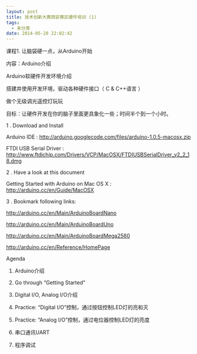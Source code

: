 ```yaml
---
layout: post
title: 技术创新大赛西安赛区硬件培训 (1)
tags:
  - 未分类
date: 2014-05-28 22:02:42
---
```


课程1. 让脑袋硬一点，从Arduino开始

内容：Arduino介绍

Arduino软硬件开发环境介绍

搭建并使用开发环境，驱动各种硬件接口（ C &#038; C++语言 ）

做个无级调光遥控灯玩玩

目标：让硬件开发在你的脑子里面更具象化一些；时间半个到一个小时。

1 . Download and Install

Arduino IDE : http://arduino.googlecode.com/files/arduino-1.0.5-macosx.zip

FTDI USB Serial Driver : http://www.ftdichip.com/Drivers/VCP/MacOSX/FTDIUSBSerialDriver_v2_2_18.dmg

2 . Have a look at this document

Getting Started with Arduino on Mac OS X : http://arduino.cc/en/Guide/MacOSX

3 . Bookmark following links:

http://arduino.cc/en/Main/ArduinoBoardNano

http://arduino.cc/en/Main/ArduinoBoardUno

http://arduino.cc/en/Main/ArduinoBoardMega2560

http://arduino.cc/en/Reference/HomePage

Agenda

1. Arduino介绍

2. Go through &#8220;Getting Started&#8221;

3. Digital I/O, Analog I/O介绍

3. Practice: &#8220;Digital I/O&#8221;控制，通过按钮控制LED灯的亮和灭

4. Practice: &#8220;Analog I/O&#8221;控制，通过电位器控制LED灯的亮度

5. 串口通讯UART

6. 程序调试